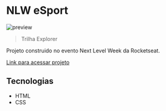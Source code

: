 # NLW eSport

![preview](./.github/preview.png)

> Trilha Explorer

Projeto construido no evento Next Level Week da Rocketseat.

[Link para acessar projeto](https://github.com/wilkaSantos/nlw-eSports2022.git)

## Tecnologias

- HTML
- CSS